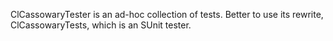 ClCassowaryTester is an ad-hoc collection of tests.  Better to use its rewrite, ClCassowaryTests, which is an SUnit tester.